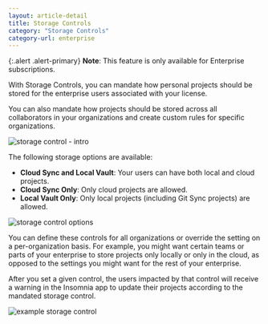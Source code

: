 ```yaml
---
layout: article-detail
title: Storage Controls
category: "Storage Controls"
category-url: enterprise
---
```


{:.alert .alert-primary}
**Note**: This feature is only available for Enterprise subscriptions.

With Storage Controls, you can mandate how personal projects should be stored for the enterprise users associated with your license.

You can also mandate how projects should be stored across all collaborators in your organizations and create custom rules for specific organizations.

![storage control - intro](/assets/images/storage-controls-intro.png)

The following storage options are available:

- **Cloud Sync and Local Vault**: Your users can have both local and cloud projects.
- **Cloud Sync Only**: Only cloud projects are allowed.
- **Local Vault Only**: Only local projects (including Git Sync projects) are allowed.

![storage control options](/assets/images/storage-control-options.png)

You can define these controls for all organizations or override the setting on a per-organization basis. For example, you might want certain teams or parts of your enterprise to store projects only locally or only in the cloud, as opposed to the settings you might want for the rest of your enterprise.

After you set a given control, the users impacted by that control will receive a warning in the Insomnia app to update their projects according to the mandated storage control.

![example storage control](/assets/images/example-storage-control.png)
